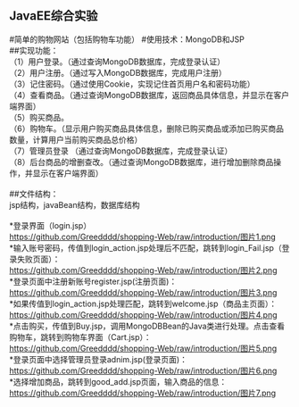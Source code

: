 JavaEE综合实验<br>
------
#简单的购物网站（包括购物车功能）
#使用技术：MongoDB和JSP
<br>
##实现功能：<br>
（1）用户登录。（通过查询MongoDB数据库，完成登录认证）<br>
（2）用户注册。（通过写入MongoDB数据库，完成用户注册）<br>
（3）记住密码。（通过使用Cookie，实现记住首页用户名和密码功能）<br>
（4）查看商品。（通过查询MongoDB数据库，返回商品具体信息，并显示在客户端界面）<br>
（5）购买商品。<br>
（6）购物车。（显示用户购买商品具体信息，删除已购买商品或添加已购买商品数量，计算用户当前购买商品总价格）<br>
（7）管理员登录 （通过查询MongoDB数据库，完成登录认证）<br>
（8）后台商品的增删查改。（通过查询MongoDB数据库，进行增加删除商品操作，并显示在客户端界面）<br>
<br>
##文件结构：<br>
jsp结构，javaBean结构，数据库结构<br>
<br>
*登录界面（login.jsp）<br>
 https://github.com/Greedddd/shopping-Web/raw/introduction/图片1.png<br>
 *输入账号密码，传值到login_action.jsp处理后不匹配，跳转到login_Fail.jsp（登录失败页面）：<br>
 https://github.com/Greedddd/shopping-Web/raw/introduction/图片2.png<br>
 *登录页面中注册新账号register.jsp(注册页面)：<br>
 https://github.com/Greedddd/shopping-Web/raw/introduction/图片3.png<br>
 *如果传值到login_action.jsp处理匹配，跳转到welcome.jsp（商品主页面）：<br>
 https://github.com/Greedddd/shopping-Web/raw/introduction/图片4.png<br>
 *点击购买，传值到Buy.jsp，调用MongoDBBean的Java类进行处理。点击查看购物车，跳转到购物车界面（Cart.jsp）：<br>
 https://github.com/Greedddd/shopping-Web/raw/introduction/图片5.png<br>
 *登录页面中选择管理员登录adnim.jsp(登录页面)：<br>
  https://github.com/Greedddd/shopping-Web/raw/introduction/图片6.png<br>
 *选择增加商品，跳转到good_add.jsp页面，输入商品的信息：<br>
 https://github.com/Greedddd/shopping-Web/raw/introduction/图片7.png<br>
